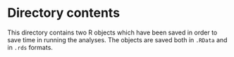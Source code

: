 # Directory contents

This directory contains two R objects which have been saved in order to save time in running the analyses. The objects are saved both in `.RData` and in `.rds` formats.